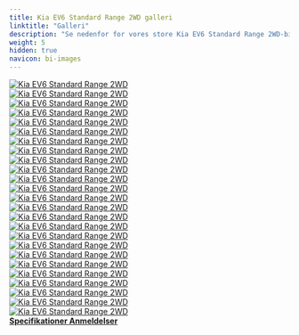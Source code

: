 ```yaml
---
title: Kia EV6 Standard Range 2WD galleri
linktitle: "Galleri"
description: "Se nedenfor for vores store Kia EV6 Standard Range 2WD-billedgalleri. Klik på billederne for versioner i høj opløsning."
weight: 5
hidden: true
navicon: bi-images
---
```

<!-- markdownlint-disable MD033 -->
<div class="row" id ="my-gallery">
	<div class="pswp-grid-item col-6 col-md-4">
		<a href="https://media.evkx.net/multimedia/models/kia/ev6/ev6_standard_range_2wd/charging_1.jpg"
data-pswp-src="https://media.evkx.net/multimedia/models/kia/ev6/ev6_standard_range_2wd/charging_1.jpg"
data-pswp-width="3000"
data-pswp-height="2000" 
target="_blank">
			<img src="https://media.evkx.net/multimedia/models/kia/ev6/ev6_standard_range_2wd/charging_1_xst.jpg" alt="Kia EV6 Standard Range 2WD" class="img-fluid " />
		</a>
	</div>
	<div class="pswp-grid-item col-6 col-md-4">
		<a href="https://media.evkx.net/multimedia/models/kia/ev6/ev6_standard_range_2wd/exterior_1.jpg"
data-pswp-src="https://media.evkx.net/multimedia/models/kia/ev6/ev6_standard_range_2wd/exterior_1.jpg"
data-pswp-width="3000"
data-pswp-height="2017" 
target="_blank">
			<img src="https://media.evkx.net/multimedia/models/kia/ev6/ev6_standard_range_2wd/exterior_1_xst.jpg" alt="Kia EV6 Standard Range 2WD" class="img-fluid " />
		</a>
	</div>
	<div class="pswp-grid-item col-6 col-md-4">
		<a href="https://media.evkx.net/multimedia/models/kia/ev6/ev6_standard_range_2wd/exterior_2.jpg"
data-pswp-src="https://media.evkx.net/multimedia/models/kia/ev6/ev6_standard_range_2wd/exterior_2.jpg"
data-pswp-width="3000"
data-pswp-height="2000" 
target="_blank">
			<img src="https://media.evkx.net/multimedia/models/kia/ev6/ev6_standard_range_2wd/exterior_2_xst.jpg" alt="Kia EV6 Standard Range 2WD" class="img-fluid " />
		</a>
	</div>
	<div class="pswp-grid-item col-6 col-md-4">
		<a href="https://media.evkx.net/multimedia/models/kia/ev6/ev6_standard_range_2wd/exterior_3.jpg"
data-pswp-src="https://media.evkx.net/multimedia/models/kia/ev6/ev6_standard_range_2wd/exterior_3.jpg"
data-pswp-width="3000"
data-pswp-height="1999" 
target="_blank">
			<img src="https://media.evkx.net/multimedia/models/kia/ev6/ev6_standard_range_2wd/exterior_3_xst.jpg" alt="Kia EV6 Standard Range 2WD" class="img-fluid " />
		</a>
	</div>
	<div class="pswp-grid-item col-6 col-md-4">
		<a href="https://media.evkx.net/multimedia/models/kia/ev6/ev6_standard_range_2wd/exterior_4.jpg"
data-pswp-src="https://media.evkx.net/multimedia/models/kia/ev6/ev6_standard_range_2wd/exterior_4.jpg"
data-pswp-width="3000"
data-pswp-height="1999" 
target="_blank">
			<img src="https://media.evkx.net/multimedia/models/kia/ev6/ev6_standard_range_2wd/exterior_4_xst.jpg" alt="Kia EV6 Standard Range 2WD" class="img-fluid " />
		</a>
	</div>
	<div class="pswp-grid-item col-6 col-md-4">
		<a href="https://media.evkx.net/multimedia/models/kia/ev6/ev6_standard_range_2wd/frontseats_1.jpg"
data-pswp-src="https://media.evkx.net/multimedia/models/kia/ev6/ev6_standard_range_2wd/frontseats_1.jpg"
data-pswp-width="3000"
data-pswp-height="1999" 
target="_blank">
			<img src="https://media.evkx.net/multimedia/models/kia/ev6/ev6_standard_range_2wd/frontseats_1_xst.jpg" alt="Kia EV6 Standard Range 2WD" class="img-fluid " />
		</a>
	</div>
	<div class="pswp-grid-item col-6 col-md-4">
		<a href="https://media.evkx.net/multimedia/models/kia/ev6/ev6_standard_range_2wd/headlights_1.jpg"
data-pswp-src="https://media.evkx.net/multimedia/models/kia/ev6/ev6_standard_range_2wd/headlights_1.jpg"
data-pswp-width="3000"
data-pswp-height="2000" 
target="_blank">
			<img src="https://media.evkx.net/multimedia/models/kia/ev6/ev6_standard_range_2wd/headlights_1_xst.jpg" alt="Kia EV6 Standard Range 2WD" class="img-fluid " />
		</a>
	</div>
	<div class="pswp-grid-item col-6 col-md-4">
		<a href="https://media.evkx.net/multimedia/models/kia/ev6/ev6_standard_range_2wd/headupdisplay_1.jpg"
data-pswp-src="https://media.evkx.net/multimedia/models/kia/ev6/ev6_standard_range_2wd/headupdisplay_1.jpg"
data-pswp-width="3000"
data-pswp-height="2000" 
target="_blank">
			<img src="https://media.evkx.net/multimedia/models/kia/ev6/ev6_standard_range_2wd/headupdisplay_1_xst.jpg" alt="Kia EV6 Standard Range 2WD" class="img-fluid " />
		</a>
	</div>
	<div class="pswp-grid-item col-6 col-md-4">
		<a href="https://media.evkx.net/multimedia/models/kia/ev6/ev6_standard_range_2wd/interior_1.jpg"
data-pswp-src="https://media.evkx.net/multimedia/models/kia/ev6/ev6_standard_range_2wd/interior_1.jpg"
data-pswp-width="3000"
data-pswp-height="2000" 
target="_blank">
			<img src="https://media.evkx.net/multimedia/models/kia/ev6/ev6_standard_range_2wd/interior_1_xst.jpg" alt="Kia EV6 Standard Range 2WD" class="img-fluid " />
		</a>
	</div>
	<div class="pswp-grid-item col-6 col-md-4">
		<a href="https://media.evkx.net/multimedia/models/kia/ev6/ev6_standard_range_2wd/interior_2.jpg"
data-pswp-src="https://media.evkx.net/multimedia/models/kia/ev6/ev6_standard_range_2wd/interior_2.jpg"
data-pswp-width="3000"
data-pswp-height="1875" 
target="_blank">
			<img src="https://media.evkx.net/multimedia/models/kia/ev6/ev6_standard_range_2wd/interior_2_xst.jpg" alt="Kia EV6 Standard Range 2WD" class="img-fluid " />
		</a>
	</div>
	<div class="pswp-grid-item col-6 col-md-4">
		<a href="https://media.evkx.net/multimedia/models/kia/ev6/ev6_standard_range_2wd/interior_3.jpg"
data-pswp-src="https://media.evkx.net/multimedia/models/kia/ev6/ev6_standard_range_2wd/interior_3.jpg"
data-pswp-width="3000"
data-pswp-height="1997" 
target="_blank">
			<img src="https://media.evkx.net/multimedia/models/kia/ev6/ev6_standard_range_2wd/interior_3_xst.jpg" alt="Kia EV6 Standard Range 2WD" class="img-fluid " />
		</a>
	</div>
	<div class="pswp-grid-item col-6 col-md-4">
		<a href="https://media.evkx.net/multimedia/models/kia/ev6/ev6_standard_range_2wd/interior_4.jpg"
data-pswp-src="https://media.evkx.net/multimedia/models/kia/ev6/ev6_standard_range_2wd/interior_4.jpg"
data-pswp-width="3000"
data-pswp-height="2000" 
target="_blank">
			<img src="https://media.evkx.net/multimedia/models/kia/ev6/ev6_standard_range_2wd/interior_4_xst.jpg" alt="Kia EV6 Standard Range 2WD" class="img-fluid " />
		</a>
	</div>
	<div class="pswp-grid-item col-6 col-md-4">
		<a href="https://media.evkx.net/multimedia/models/kia/ev6/ev6_standard_range_2wd/main_1.jpg"
data-pswp-src="https://media.evkx.net/multimedia/models/kia/ev6/ev6_standard_range_2wd/main_1.jpg"
data-pswp-width="3000"
data-pswp-height="2000" 
target="_blank">
			<img src="https://media.evkx.net/multimedia/models/kia/ev6/ev6_standard_range_2wd/main_1_xst.jpg" alt="Kia EV6 Standard Range 2WD" class="img-fluid " />
		</a>
	</div>
	<div class="pswp-grid-item col-6 col-md-4">
		<a href="https://media.evkx.net/multimedia/models/kia/ev6/ev6_standard_range_2wd/rearlights_1.jpg"
data-pswp-src="https://media.evkx.net/multimedia/models/kia/ev6/ev6_standard_range_2wd/rearlights_1.jpg"
data-pswp-width="3000"
data-pswp-height="2000" 
target="_blank">
			<img src="https://media.evkx.net/multimedia/models/kia/ev6/ev6_standard_range_2wd/rearlights_1_xst.jpg" alt="Kia EV6 Standard Range 2WD" class="img-fluid " />
		</a>
	</div>
	<div class="pswp-grid-item col-6 col-md-4">
		<a href="https://media.evkx.net/multimedia/models/kia/ev6/ev6_standard_range_2wd/rearlights_2.jpg"
data-pswp-src="https://media.evkx.net/multimedia/models/kia/ev6/ev6_standard_range_2wd/rearlights_2.jpg"
data-pswp-width="3000"
data-pswp-height="2000" 
target="_blank">
			<img src="https://media.evkx.net/multimedia/models/kia/ev6/ev6_standard_range_2wd/rearlights_2_xst.jpg" alt="Kia EV6 Standard Range 2WD" class="img-fluid " />
		</a>
	</div>
	<div class="pswp-grid-item col-6 col-md-4">
		<a href="https://media.evkx.net/multimedia/models/kia/ev6/ev6_standard_range_2wd/roof_1.jpg"
data-pswp-src="https://media.evkx.net/multimedia/models/kia/ev6/ev6_standard_range_2wd/roof_1.jpg"
data-pswp-width="3000"
data-pswp-height="2000" 
target="_blank">
			<img src="https://media.evkx.net/multimedia/models/kia/ev6/ev6_standard_range_2wd/roof_1_xst.jpg" alt="Kia EV6 Standard Range 2WD" class="img-fluid " />
		</a>
	</div>
	<div class="pswp-grid-item col-6 col-md-4">
		<a href="https://media.evkx.net/multimedia/models/kia/ev6/ev6_standard_range_2wd/screens_1.jpg"
data-pswp-src="https://media.evkx.net/multimedia/models/kia/ev6/ev6_standard_range_2wd/screens_1.jpg"
data-pswp-width="3000"
data-pswp-height="2003" 
target="_blank">
			<img src="https://media.evkx.net/multimedia/models/kia/ev6/ev6_standard_range_2wd/screens_1_xst.jpg" alt="Kia EV6 Standard Range 2WD" class="img-fluid " />
		</a>
	</div>
	<div class="pswp-grid-item col-6 col-md-4">
		<a href="https://media.evkx.net/multimedia/models/kia/ev6/ev6_standard_range_2wd/screens_2.jpg"
data-pswp-src="https://media.evkx.net/multimedia/models/kia/ev6/ev6_standard_range_2wd/screens_2.jpg"
data-pswp-width="3000"
data-pswp-height="2000" 
target="_blank">
			<img src="https://media.evkx.net/multimedia/models/kia/ev6/ev6_standard_range_2wd/screens_2_xst.jpg" alt="Kia EV6 Standard Range 2WD" class="img-fluid " />
		</a>
	</div>
	<div class="pswp-grid-item col-6 col-md-4">
		<a href="https://media.evkx.net/multimedia/models/kia/ev6/ev6_standard_range_2wd/screens_3.jpg"
data-pswp-src="https://media.evkx.net/multimedia/models/kia/ev6/ev6_standard_range_2wd/screens_3.jpg"
data-pswp-width="3000"
data-pswp-height="1999" 
target="_blank">
			<img src="https://media.evkx.net/multimedia/models/kia/ev6/ev6_standard_range_2wd/screens_3_xst.jpg" alt="Kia EV6 Standard Range 2WD" class="img-fluid " />
		</a>
	</div>
	<div class="pswp-grid-item col-6 col-md-4">
		<a href="https://media.evkx.net/multimedia/models/kia/ev6/ev6_standard_range_2wd/secondrowseats_1.jpg"
data-pswp-src="https://media.evkx.net/multimedia/models/kia/ev6/ev6_standard_range_2wd/secondrowseats_1.jpg"
data-pswp-width="3000"
data-pswp-height="2400" 
target="_blank">
			<img src="https://media.evkx.net/multimedia/models/kia/ev6/ev6_standard_range_2wd/secondrowseats_1_xst.jpg" alt="Kia EV6 Standard Range 2WD" class="img-fluid " />
		</a>
	</div>
	<div class="pswp-grid-item col-6 col-md-4">
		<a href="https://media.evkx.net/multimedia/models/kia/ev6/ev6_standard_range_2wd/soundsystem_1.jpg"
data-pswp-src="https://media.evkx.net/multimedia/models/kia/ev6/ev6_standard_range_2wd/soundsystem_1.jpg"
data-pswp-width="3000"
data-pswp-height="2000" 
target="_blank">
			<img src="https://media.evkx.net/multimedia/models/kia/ev6/ev6_standard_range_2wd/soundsystem_1_xst.jpg" alt="Kia EV6 Standard Range 2WD" class="img-fluid " />
		</a>
	</div>
	<div class="pswp-grid-item col-6 col-md-4">
		<a href="https://media.evkx.net/multimedia/models/kia/ev6/ev6_standard_range_2wd/trunk_1.jpg"
data-pswp-src="https://media.evkx.net/multimedia/models/kia/ev6/ev6_standard_range_2wd/trunk_1.jpg"
data-pswp-width="3000"
data-pswp-height="1999" 
target="_blank">
			<img src="https://media.evkx.net/multimedia/models/kia/ev6/ev6_standard_range_2wd/trunk_1_xst.jpg" alt="Kia EV6 Standard Range 2WD" class="img-fluid " />
		</a>
	</div>
	<div class="pswp-grid-item col-6 col-md-4">
		<a href="https://media.evkx.net/multimedia/models/kia/ev6/ev6_standard_range_2wd/trunk_2.jpg"
data-pswp-src="https://media.evkx.net/multimedia/models/kia/ev6/ev6_standard_range_2wd/trunk_2.jpg"
data-pswp-width="3000"
data-pswp-height="2000" 
target="_blank">
			<img src="https://media.evkx.net/multimedia/models/kia/ev6/ev6_standard_range_2wd/trunk_2_xst.jpg" alt="Kia EV6 Standard Range 2WD" class="img-fluid " />
		</a>
	</div>
	<div class="pswp-grid-item col-6 col-md-4">
		<a href="https://media.evkx.net/multimedia/models/kia/ev6/ev6_standard_range_2wd/trunk_3.jpg"
data-pswp-src="https://media.evkx.net/multimedia/models/kia/ev6/ev6_standard_range_2wd/trunk_3.jpg"
data-pswp-width="3000"
data-pswp-height="2000" 
target="_blank">
			<img src="https://media.evkx.net/multimedia/models/kia/ev6/ev6_standard_range_2wd/trunk_3_xst.jpg" alt="Kia EV6 Standard Range 2WD" class="img-fluid " />
		</a>
	</div>
	<div class="pswp-grid-item col-6 col-md-4">
		<a href="https://media.evkx.net/multimedia/models/kia/ev6/ev6_standard_range_2wd/trunk_4.jpg"
data-pswp-src="https://media.evkx.net/multimedia/models/kia/ev6/ev6_standard_range_2wd/trunk_4.jpg"
data-pswp-width="3000"
data-pswp-height="2000" 
target="_blank">
			<img src="https://media.evkx.net/multimedia/models/kia/ev6/ev6_standard_range_2wd/trunk_4_xst.jpg" alt="Kia EV6 Standard Range 2WD" class="img-fluid " />
		</a>
	</div>
</div>
<script type="module">
  import PhotoSwipeLightbox from '/js/photoswipe-lightbox.esm.js';
    const lightbox = new PhotoSwipeLightbox({
       gallery: '#my-gallery',
        children: 'a',
        pswpModule: () => import('/js/photoswipe.esm.js')
    });
lightbox.init();
</script>
<div class="mt-3 mb-3">
<a href="../specifications/" class="text-decoration-none text-black">
<strong><i class="bi-arrow-left"></i> Specifikationer </strong>
</a>
<a href="../reviews/" class="text-decoration-none text-black float-end">
<strong>Anmeldelser <i class="bi-arrow-right"></i></strong>
</a>
</div>
